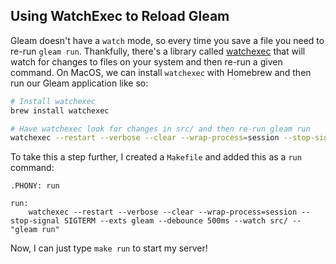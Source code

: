 ## Using WatchExec to Reload Gleam

Gleam doesn't have a `watch` mode, so every time you save a file you need to re-run `gleam run`. Thankfully, there's a library called [watchexec](https://github.com/watchexec/watchexec) that will watch for changes to files on your system and then re-run a given command. On MacOS, we can install `watchexec` with Homebrew and then run our Gleam application like so:

```sh
# Install watchexec
brew install watchexec

# Have watchexec look for changes in src/ and then re-run gleam run
watchexec --restart --verbose --clear --wrap-process=session --stop-signal SIGTERM --exts gleam --debounce 500ms --watch src/ -- "gleam run"
```

To take this a step further, I created a `Makefile` and added this as a `run` command:

```make
.PHONY: run

run:
	watchexec --restart --verbose --clear --wrap-process=session --stop-signal SIGTERM --exts gleam --debounce 500ms --watch src/ -- "gleam run"
```

Now, I can just type `make run` to start my server!
